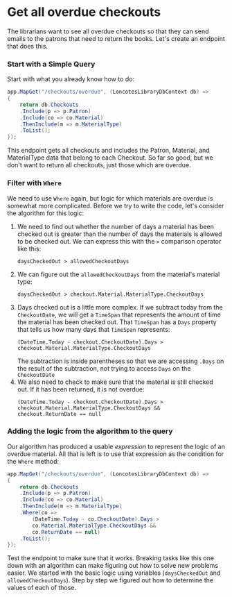 # Get all overdue checkouts
The librarians want to see all overdue checkouts so that they can send emails to the patrons that need to return the books. Let's create an endpoint that does this.

### Start with a Simple Query

Start with what you already know how to do:
``` csharp
app.MapGet("/checkouts/overdue", (LoncotesLibraryDbContext db) =>
{
    return db.Checkouts
    .Include(p => p.Patron)
    .Include(co => co.Material)
    .ThenInclude(m => m.MaterialType)
    .ToList();
});
```

This endpoint gets all checkouts and includes the Patron, Material, and MaterialType data that belong to each Checkout. So far so good, but we don't want to return all checkouts, just those which are overdue. 

### Filter with `Where`
We need to use `Where` again, but logic for which materials are overdue is somewhat more complicated. Before we try to write the code, let's consider the algorithm for this logic:
1. We need to find out whether the number of days a material has been checked out is greater than the number of days the materials is allowed to be checked out. We can express this with the `>` comparison operator like this:
    ``` 
    daysCheckedOut > allowedCheckoutDays
    ```
1. We can figure out the `allowedCheckoutDays` from the material's material type:
    ```
    daysCheckedOut > checkout.Material.MaterialType.CheckoutDays
    ```
1. Days checked out is a little more complex. If we subtract today from the `CheckoutDate`, we will get a `TimeSpan` that represents the amount of time the material has been checked out. That `TimeSpan` has a `Days` property that tells us how many days that `TimeSpan` represents:
    ``` 
    (DateTime.Today - checkout.CheckoutDate).Days > checkout.Material.MaterialType.CheckoutDays
    ```
    The subtraction is inside parentheses so that we are accessing `.Days` on the result of the subtraction, not trying to access `Days` on the `CheckoutDate`
1. We also need to check to make sure that the material is still checked out. If it has been returned, it is not overdue:
    ```
    (DateTime.Today - checkout.CheckoutDate).Days > 
    checkout.Material.MaterialType.CheckoutDays && 
    checkout.ReturnDate == null
    ```

### Adding the logic from the algorithm to the query
Our algorithm has produced a usable _expression_ to represent the logic of an overdue material. All that is left is to use that expression as the condition for the `Where` method:

``` csharp
app.MapGet("/checkouts/overdue", (LoncotesLibraryDbContext db) =>
{
    return db.Checkouts
    .Include(p => p.Patron)
    .Include(co => co.Material)
    .ThenInclude(m => m.MaterialType)
    .Where(co =>
        (DateTime.Today - co.CheckoutDate).Days > 
        co.Material.MaterialType.CheckoutDays &&
        co.ReturnDate == null)
    .ToList();
});
```

Test the endpoint to make sure that it works. Breaking tasks like this one down with an algorithm can make figuring out how to solve new problems easier. We started with the basic logic using variables (`daysCheckedOut` and `allowedCheckoutDays`). Step by step we figured out how to determine the values of each of those.

